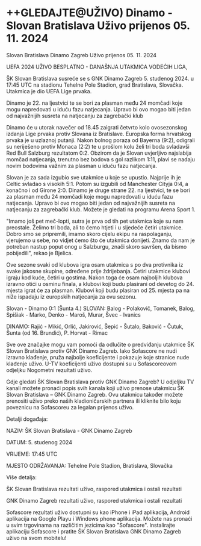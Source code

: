 ++GLEDAJTE@UŽIVO) Dinamo - Slovan Bratislava Uživo prijenos 05. 11. 2024
=
Slovan Bratislava Dinamo Zagreb Uživo prijenos 05. 11. 2024

UEFA 2024 UŽIVO BESPLATNO - DANAŠNJA UTAKMICA VODEĆIH LIGA,

ŠK Slovan Bratislava susreće se s GNK Dinamo Zagreb 5. studenog 2024. u 17:45 UTC na stadionu Tehelne Pole Stadion, grad Bratislava, Slovačka. Utakmica je dio UEFA Lige prvaka.

Dinamo je 22. na ljestvici te se bori za plasman među 24 momčadi koje mogu napredovati u iduću fazu natjecanja. Upravo bi ovo mogao biti jedan od najvažnijih susreta na natjecanju za zagrebački klub

Dinamo će u utorak navečer od 18.45 zaigrati četvrto kolo ovosezonskog izdanja Lige prvaka protiv Slovana iz Bratislave. Europska forma hrvatskog prvaka je u uzlaznoj putanji. Nakon bolnog poraza od Bayerna (9:2), odigrali su neriješeno protiv Monaca (2:2) te u prošlom kolu želi tri boda svladavši Red Bull Salzburg rezultatom 0:2. Obzirom da je Slovan uvjerljivo najslabija momčad natjecanja, trenutno bez bodova s gol razlikom 1:11, plavi se nadaju novim bodovima važnim za plasman u iduću fazu natjecanja.

Slovan je za sada izgubio sve utakmice u koje se upustio. Najprije ih je Celtic svladao s visokih 5:1. Potom su izgubili od Manchester Cityja 0:4, a konačno i od Girone 2:0. Dinamo je druge strane 22. na ljestvici, te se bori za plasman među 24 momčadi koje mogu napredovati u iduću fazu natjecanja. Upravo bi ovo mogao biti jedan od najvažnijih susreta na natjecanju za zagrebački klub. Možete je gledati na programu Arena Sport 1.

"Imamo još pet meč-lopti, sutra je prva od tih pet utakmica koje su nam preostale.  Želimo tri boda, ali to ćemo htjeti i u sljedeće četiri utakmice. Dobro smo se pripremili, imamo skoro cijelu ekipu na raspolaganju, vjerujemo u sebe, no vidjet ćemo što će utakmica donijeti. Znamo da nam je potreban nastup poput onog u Salzburgu, znači skoro savršen, da bismo pobijedili", rekao je Bjelica.

Ove sezone svaki od klubova igra osam utakmica s po dva protivnika iz svake jakosne skupine, određene prije ždrijebanja. Četiri utakmice klubovi igraju kod kuće, četiri u gostima. Nakon toga će osam najboljih klubova izravno otići u osminu finala, a klubovi koji budu plasirani od devetog do 24. mjesta igrat će za plasman. Klubovi koji budu plasiran od 25. mjesta pa na niže ispadaju iz europskih natjecanja za ovu sezonu.

Slovan - Dinamo 0:1 (Šunta 4.)
SLOVAN: Balog - Polakovič, Tomanek, Balog, Spišiak - Marko, Denko - Maroš, Murar, Švec - Ivanics

DINAMO: Rajić - Mikić, Orlić, Jakirović, Šepić - Šutalo, Baković - Čutuk, Šunta (od 16. Brundić), P. Horvat - Rimac

Sve ove značajke mogu vam pomoći da odlučite o predviđanju utakmice ŠK Slovan Bratislava protiv GNK Dinamo Zagreb. Iako Sofascore ne nudi izravno klađenje, pruža najbolje koeficijente i pokazuje koje stranice nude klađenje uživo. U-TV koeficijenti uživo dostupni su u Sofascoreovom odjeljku Nogometni rezultati uživo.

Gdje gledati ŠK Slovan Bratislava protiv GNK Dinamo Zagreb? U odjeljku TV kanali možete pronaći popis svih kanala koji uživo prenose utakmicu ŠK Slovan Bratislava – GNK Dinamo Zagreb. Ovu utakmicu također možete prenositi uživo preko naših kladioničarskih partnera ili kliknite bilo koju poveznicu na Sofascoreu za legalan prijenos uživo.

Detalji događaja:

NAZIV: ŠK Slovan Bratislava - GNK Dinamo Zagreb

DATUM: 5. studenog 2024

VRIJEME: 17:45 UTC

MJESTO ODRŽAVANJA: Tehelne Pole Stadion, Bratislava, Slovačka

Više detalja:

ŠK Slovan Bratislava rezultati uživo, raspored utakmica i ostali rezultati

GNK Dinamo Zagreb rezultati uživo, raspored utakmica i ostali rezultati

Sofascore rezultati uživo dostupni su kao iPhone i iPad aplikacija, Android aplikacija na Google Playu i Windows phone aplikacija. Možete nas pronaći u svim trgovinama na različitim jezicima kao "Sofascore". Instalirajte aplikaciju Sofascore i pratite ŠK Slovan Bratislava GNK Dinamo Zagreb uživo na svom mobitelu!
